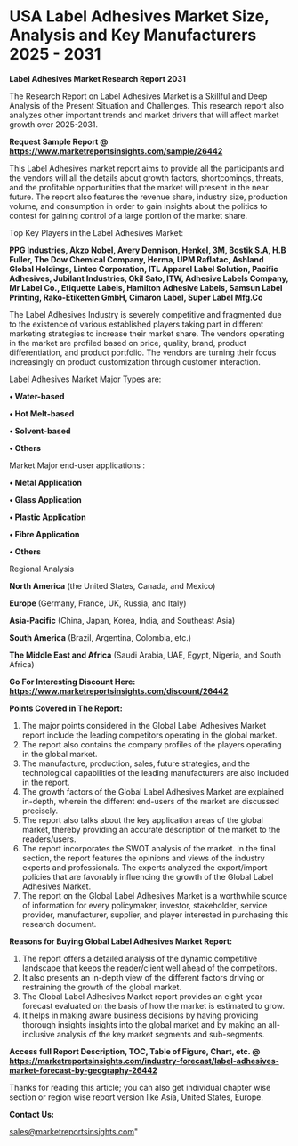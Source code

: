  # USA Label Adhesives Market Size, Analysis and Key Manufacturers 2025 - 2031

<strong>Label Adhesives Market Research Report 2031</strong>

The Research Report on Label Adhesives Market is a Skillful and Deep Analysis of the Present Situation and Challenges. This research report also analyzes other important trends and market drivers that will affect market growth over 2025-2031.

<strong>Request Sample Report @ <a href=https://www.marketreportsinsights.com/sample/26442>https://www.marketreportsinsights.com/sample/26442</a></strong>

This Label Adhesives market report aims to provide all the participants and the vendors will all the details about growth factors, shortcomings, threats, and the profitable opportunities that the market will present in the near future. The report also features the revenue share, industry size, production volume, and consumption in order to gain insights about the politics to contest for gaining control of a large portion of the market share.

Top Key Players in the Label Adhesives Market:

<strong>PPG Industries, Akzo Nobel, Avery Dennison, Henkel, 3M, Bostik S.A, H.B Fuller, The Dow Chemical Company, Herma, UPM Raflatac, Ashland Global Holdings, Lintec Corporation, ITL Apparel Label Solution, Pacific Adhesives, Jubilant Industries, Okil Sato, ITW, Adhesive Labels Company, Mr Label Co., Etiquette Labels, Hamilton Adhesive Labels, Samsun Label Printing, Rako-Etiketten GmbH, Cimaron Label, Super Label Mfg.Co</strong>

The Label Adhesives Industry is severely competitive and fragmented due to the existence of various established players taking part in different marketing strategies to increase their market share. The vendors operating in the market are profiled based on price, quality, brand, product differentiation, and product portfolio. The vendors are turning their focus increasingly on product customization through customer interaction.

Label Adhesives Market Major Types are:

<strong>• Water-based

• Hot Melt-based

• Solvent-based

• Others</strong>

Market Major end-user applications :

<strong>• Metal Application

• Glass Application

• Plastic Application

• Fibre Application

• Others</strong>

Regional Analysis

</u><strong><b>North America</b></strong> (the United States, Canada, and Mexico)

<strong><b>Europe </b></strong>(Germany, France, UK, Russia, and Italy)

<strong><b>Asia-Pacific</b></strong> (China, Japan, Korea, India, and Southeast Asia)

<strong><b>South America</b></strong> (Brazil, Argentina, Colombia, etc.)

<strong><b>The Middle East and Africa</b></strong> (Saudi Arabia, UAE, Egypt, Nigeria, and South Africa)

<strong>Go For Interesting Discount Here: <a href=https://www.marketreportsinsights.com/discount/26442>https://www.marketreportsinsights.com/discount/26442</a></strong>

<strong>Points Covered in The Report:</strong>
<ol>
  <li>The major points considered in the Global Label Adhesives Market report include the leading competitors operating in the global market.</li>
  <li>The report also contains the company profiles of the players operating in the global market.</li>
  <li>The manufacture, production, sales, future strategies, and the technological capabilities of the leading manufacturers are also included in the report.</li>
  <li>The growth factors of the Global Label Adhesives Market are explained in-depth, wherein the different end-users of the market are discussed precisely.</li>
  <li>The report also talks about the key application areas of the global market, thereby providing an accurate description of the market to the readers/users.</li>
  <li>The report incorporates the SWOT analysis of the market. In the final section, the report features the opinions and views of the industry experts and professionals. The experts analyzed the export/import policies that are favorably influencing the growth of the Global Label Adhesives Market.</li>
  <li>The report on the Global Label Adhesives Market is a worthwhile source of information for every policymaker, investor, stakeholder, service provider, manufacturer, supplier, and player interested in purchasing this research document.</li>
</ol>
<strong>Reasons for Buying Global Label Adhesives Market Report:</strong>

<ol>
  <li>The report offers a detailed analysis of the dynamic competitive landscape that keeps the reader/client well ahead of the competitors.</li>
  <li>It also presents an in-depth view of the different factors driving or restraining the growth of the global market.</li>
  <li>The Global Label Adhesives Market report provides an eight-year forecast evaluated on the basis of how the market is estimated to grow.</li>
  <li>It helps in making aware business decisions by having providing thorough insights insights into the global market and by making an all-inclusive analysis of the key market segments and sub-segments.</li>
</ol>
<strong>Access full Report Description, TOC, Table of Figure, Chart, etc. @ <a href=https://marketreportsinsights.com/industry-forecast/label-adhesives-market-forecast-by-geography-26442>https://marketreportsinsights.com/industry-forecast/label-adhesives-market-forecast-by-geography-26442</a></strong>


Thanks for reading this article; you can also get individual chapter wise section or region wise report version like Asia, United States, Europe.

<strong>Contact Us:</strong>

sales@marketreportsinsights.com"
